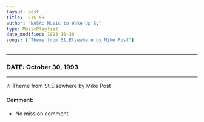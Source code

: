 ```yaml
---
layout: post
title:  STS-58
author: "NASA: Music to Wake Up By"
type: MusicPlaylist
date_modified: 1993-10-30
songs: ["Theme from St.Elsewhere by Mike Post"]
---
```


----
### DATE: October 30, 1993
----
✫ Theme from St.Elsewhere by Mike Post

#### Comment:
* No mission comment



<br/>
<center>
	<a target="_blank"
	   href="https://twitter.com/intent/tweet?hashtags=Space,NASA,Playlist,NASAWakeupCalls,SpaceProgram&text={{ page.author}}, '{{ page.songs.first }}' {{ page.title }}, {{ page.date | date: '%B %d, %Y' }}. {{ site.url }}{{ page.url }} @nasawakeupcalls">
	   <i class="fab fa-twitter" alt="Tweet this page" style="font-size: 1.3em;"></i>
	</a>
	&nbsp; 	<i class="fas fa-user-astronaut" style="font-size: 1.5em;"></i> &nbsp;
    <a type="amzn" search="'Theme from St.Elsewhere by Mike Post'" category="popular music">
        <i class="fab fa-amazon" style="font-size: 1.3em;"></i>
    </a>
</center>
